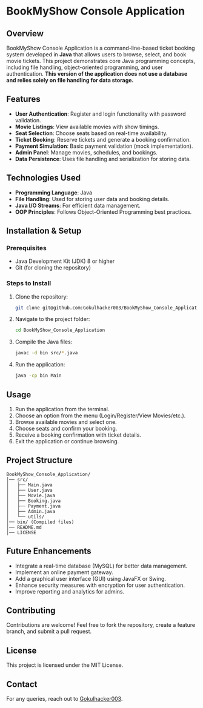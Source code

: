 # BookMyShow Console Application

## Overview
BookMyShow Console Application is a command-line-based ticket booking system developed in **Java** that allows users to browse, select, and book movie tickets. This project demonstrates core Java programming concepts, including file handling, object-oriented programming, and user authentication. **This version of the application does not use a database and relies solely on file handling for data storage.**

## Features
- **User Authentication**: Register and login functionality with password validation.
- **Movie Listings**: View available movies with show timings.
- **Seat Selection**: Choose seats based on real-time availability.
- **Ticket Booking**: Reserve tickets and generate a booking confirmation.
- **Payment Simulation**: Basic payment validation (mock implementation).
- **Admin Panel**: Manage movies, schedules, and bookings.
- **Data Persistence**: Uses file handling and serialization for storing data.

## Technologies Used
- **Programming Language**: Java
- **File Handling**: Used for storing user data and booking details.
- **Java I/O Streams**: For efficient data management.
- **OOP Principles**: Follows Object-Oriented Programming best practices.

## Installation & Setup
### Prerequisites
- Java Development Kit (JDK) 8 or higher
- Git (for cloning the repository)

### Steps to Install
1. Clone the repository:
   ```sh
   git clone git@github.com:Gokulhacker003/BookMyShow_Console_Application.git
   ```
2. Navigate to the project folder:
   ```sh
   cd BookMyShow_Console_Application
   ```
3. Compile the Java files:
   ```sh
   javac -d bin src/*.java
   ```
4. Run the application:
   ```sh
   java -cp bin Main
   ```

## Usage
1. Run the application from the terminal.
2. Choose an option from the menu (Login/Register/View Movies/etc.).
3. Browse available movies and select one.
4. Choose seats and confirm your booking.
5. Receive a booking confirmation with ticket details.
6. Exit the application or continue browsing.

## Project Structure
```
BookMyShow_Console_Application/
│── src/
│   ├── Main.java
│   ├── User.java
│   ├── Movie.java
│   ├── Booking.java
│   ├── Payment.java
│   ├── Admin.java
│   └── utils/
│── bin/ (Compiled files)
│── README.md
│── LICENSE
```

## Future Enhancements
- Integrate a real-time database (MySQL) for better data management.
- Implement an online payment gateway.
- Add a graphical user interface (GUI) using JavaFX or Swing.
- Enhance security measures with encryption for user authentication.
- Improve reporting and analytics for admins.

## Contributing
Contributions are welcome! Feel free to fork the repository, create a feature branch, and submit a pull request.

## License
This project is licensed under the MIT License.

## Contact
For any queries, reach out to [Gokulhacker003](https://github.com/Gokulhacker003).

